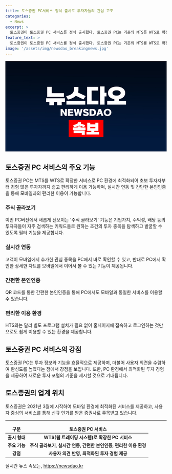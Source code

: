 ```yaml
---
title: 토스증권 PC서비스 정식 출시로 투자자들의 관심 고조
categories:
  - News
excerpt: >
  토스증권이 토스증권 PC 서비스를 정식 출시했다. 토스증권 PC는 기존의 MTS를 WTS로 확장하여 PC 환경에 최적화되었으며, 새로운 ‘주식 골라보기’ 기능과 모바일과 PC의 실시간 연동을 제공한다. 또한 간편한 본인인증과 HTS와는 다른 손쉬운 이용 방법 등을 통해 사용자들의 의견을 수렴하여 완성도를 높였다. 이러한 서비스로 투자 포털의 새로운 기준을 제시할 것으로 기대된다.
feature_text: >
  토스증권이 토스증권 PC 서비스를 정식 출시했다. 토스증권 PC는 기존의 MTS를 WTS로 확장하여 PC 환경에 최적화되었으며, 새로운 ‘주식 골라보기’ 기능과 모바일과 PC의 실시간 연동을 제공한다. 또한 간편한 본인인증과 HTS와는 다른 손쉬운 이용 방법 등을 통해 사용자들의 의견을 수렴하여 완성도를 높였다. 이러한 서비스로 투자 포털의 새로운 기준을 제시할 것으로 기대된다.
image: '/assets/img/newsdao_breakingnews.jpg'
---
```


<p><img src="/assets/img/newsdao_breakingnews.jpg" alt="ranknews 속보" /></p>

<h2 data-ke-size="size26">토스증권 PC 서비스의 주요 기능</h2>

<p data-ke-size="size16">토스증권 PC는 MTS를 WTS로 확장한 서비스로 PC 환경에 최적화되어 초보 투자자부터 경험 많은 투자자까지 쉽고 편리하게 이용 가능하며, 실시간 연동 및 간단한 본인인증을 통해 모바일과의 편리한 이용이 가능합니다.</p>

<h3>주식 골라보기</h3>

<p data-ke-size="size16">이번 PC버전에서 새롭게 선보이는 '주식 골라보기' 기능은 기업가치, 수익성, 배당 등의 투자자들이 자주 검색하는 키워드들로 원하는 조건의 투자 종목을 탐색하고 발굴할 수 있도록 필터 기능을 제공합니다.</p>

<h3>실시간 연동</h3>

<p data-ke-size="size16">고객이 모바일에서 추가한 관심 종목을 PC에서 바로 확인할 수 있고, 반대로 PC에서 확인한 상세한 차트를 모바일에서 이어서 볼 수 있는 기능이 제공됩니다.</p>

<h3>간편한 본인인증</h3>

<p data-ke-size="size16">QR 코드를 통한 간편한 본인인증을 통해 PC에서도 모바일과 동일한 서비스를 이용할 수 있습니다.</p>

<h3>편리한 이용 환경</h3>

<p data-ke-size="size16">HTS와는 달리 별도 프로그램 설치가 필요 없이 홈페이지에 접속하고 로그인하는 것만으로도 쉽게 이용할 수 있는 환경을 제공합니다.</p>

<h2 data-ke-size="size26">토스증권 PC 서비스의 강점</h2>

<p data-ke-size="size16">토스증권 PC는 투자 정보와 기능을 효율적으로 제공하며, 더불어 사용자 의견을 수렴하여 완성도를 높였다는 점에서 강점을 보입니다. 또한, PC 환경에서 최적화된 투자 경험을 제공하여 새로운 투자 포털의 기준을 제시할 것으로 기대됩니다.</p>

<h2 data-ke-size="size26">토스증권의 업계 위치</h2>

<p data-ke-size="size16">토스증권은 2021년 3월에 시작하여 모바일 환경에 최적화된 서비스를 제공하고, 사용자 중심의 서비스를 통해 신규 인가를 받은 증권사로 주목받고 있습니다.</p>

<hr>

<table>
    <thead>
        <tr>
            <td style="text-align: center; height: 17px;"><b>구분</b></td>
            <td style="text-align: center; height: 17px;"><b>토스증권 PC 서비스</b></td>
        </tr>
    </thead>
    <tbody>
        <tr>
            <td style="text-align: center; height: 17px;"><b>출시 형태</b></td>
            <td style="text-align: center; height: 17px;"><b>WTS(웹 트레이딩 시스템)로 확장한 PC 서비스</b></td>
        </tr>
        <tr>
            <td style="text-align: center; height: 17px;"><b>주요 기능</b></td>
            <td style="text-align: center; height: 17px;"><b>주식 골라보기, 실시간 연동, 간편한 본인인증, 편리한 이용 환경</b></td>
        </tr>
        <tr>
            <td style="text-align: center; height: 17px;"><b>강점</b></td>
            <td style="text-align: center; height: 17px;"><b>사용자 의견 반영, 최적화된 투자 경험 제공</b></td>
        </tr>
    </tbody>
</table>
실시간 뉴스 속보는, <a href="https://newsdao.kr" rel="dofollow">https://newsdao.kr</a>


